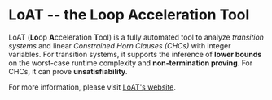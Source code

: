 # LoAT -- the Loop Acceleration Tool

LoAT (**Lo**op **A**cceleration **T**ool) is a fully automated tool to analyze *transition systems* and linear *Constrained Horn Clauses (CHCs)* with integer variables.
For transition systems, it supports the inference of **lower bounds** on the worst-case runtime complexity and **non-termination proving**.
For CHCs, it can prove **unsatisfiability**.

For more information, please visit [LoAT's website](https://loat-developers.github.io/LoAT/).
